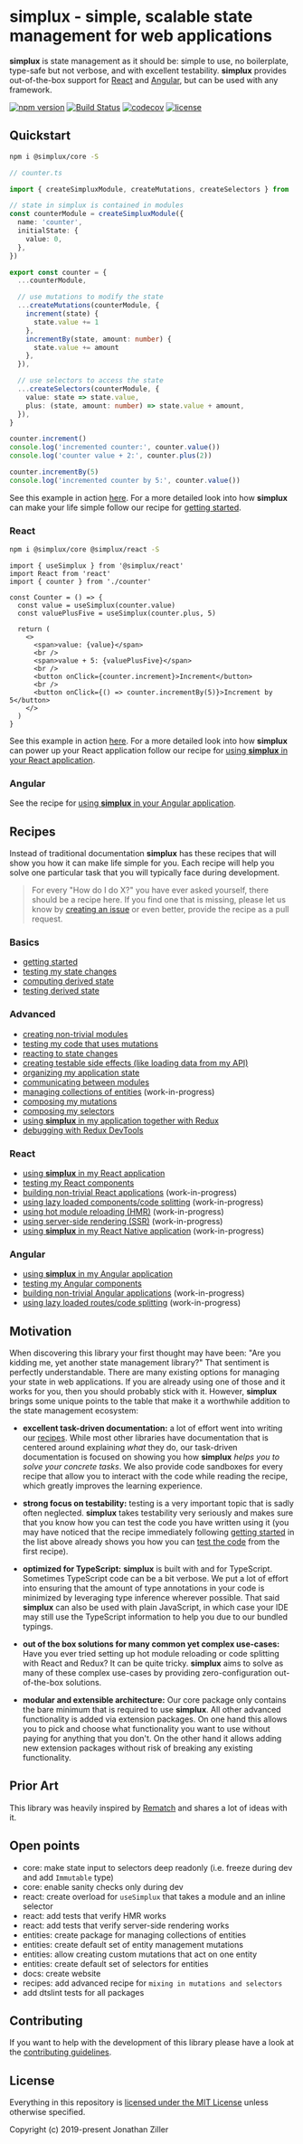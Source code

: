 # simplux - simple, scalable state management for web applications

**simplux** is state management as it should be: simple to use, no boilerplate, type-safe but not verbose, and with excellent testability. **simplux** provides out-of-the-box support for [React](https://reactjs.org/) and [Angular](https://angular.io/), but can be used with any framework.

[![npm version](https://badge.fury.io/js/%40simplux%2Fcore.svg)](https://www.npmjs.com/package/@simplux/core)
[![Build Status](https://travis-ci.org/MrWolfZ/simplux.svg?branch=master)](https://travis-ci.org/MrWolfZ/simplux)
[![codecov](https://codecov.io/gh/MrWolfZ/simplux/branch/master/graph/badge.svg)](https://codecov.io/gh/MrWolfZ/simplux)
[![license](https://img.shields.io/badge/License-MIT-blue.svg)](LICENSE)

## Quickstart

```sh
npm i @simplux/core -S
```

```ts
// counter.ts

import { createSimpluxModule, createMutations, createSelectors } from '@simplux/core'

// state in simplux is contained in modules
const counterModule = createSimpluxModule({
  name: 'counter',
  initialState: {
    value: 0,
  },
})

export const counter = {
  ...counterModule,

  // use mutations to modify the state
  ...createMutations(counterModule, {
    increment(state) {
      state.value += 1
    },
    incrementBy(state, amount: number) {
      state.value += amount
    },
  }),

  // use selectors to access the state
  ...createSelectors(counterModule, {
    value: state => state.value,
    plus: (state, amount: number) => state.value + amount,
  }),
}

counter.increment()
console.log('incremented counter:', counter.value())
console.log('counter value + 2:', counter.plus(2))

counter.incrementBy(5)
console.log('incremented counter by 5:', counter.value())
```

See this example in action [here](https://codesandbox.io/s/simpluxquickstart-ildpu). For a more detailed look into how **simplux** can make your life simple follow our recipe for [getting started](recipes/basics/getting-started#readme).

### React

```sh
npm i @simplux/core @simplux/react -S
```

```tsx
import { useSimplux } from '@simplux/react'
import React from 'react'
import { counter } from './counter'

const Counter = () => {
  const value = useSimplux(counter.value)
  const valuePlusFive = useSimplux(counter.plus, 5)

  return (
    <>
      <span>value: {value}</span>
      <br />
      <span>value + 5: {valuePlusFive}</span>
      <br />
      <button onClick={counter.increment}>Increment</button>
      <br />
      <button onClick={() => counter.incrementBy(5)}>Increment by 5</button>
    </>
  )
}
```

See this example in action [here](https://codesandbox.io/s/simpluxquickstart-react-phtq3). For a more detailed look into how **simplux** can power up your React application follow our recipe for [using **simplux** in your React application](recipes/react/using-in-react-application#readme).

### Angular

See the recipe for [using **simplux** in your Angular application](recipes/angular/using-in-angular-application#readme).

## Recipes

Instead of traditional documentation **simplux** has these recipes that will show you how it can make life simple for you. Each recipe will help you solve one particular task that you will typically face during development.

> For every "How do I do X?" you have ever asked yourself, there should be a recipe here. If you find one that is missing, please let us know by [creating an issue](https://github.com/MrWolfZ/simplux/issues/new) or even better, provide the recipe as a pull request.

### Basics

- [getting started](recipes/basics/getting-started#readme)
- [testing my state changes](recipes/basics/testing-state-changes#readme)
- [computing derived state](recipes/basics/computing-derived-state#readme)
- [testing derived state](recipes/basics/testing-derived-state#readme)

### Advanced

- [creating non-trivial modules](recipes/advanced/creating-non-trivial-modules#readme)
- [testing my code that uses mutations](recipes/advanced/testing-code-using-mutations#readme)
- [reacting to state changes](recipes/advanced/reacting-to-state-changes#readme)
- [creating testable side effects (like loading data from my API)](recipes/advanced/creating-testable-side-effects#readme)
- [organizing my application state](recipes/advanced/organizing-application-state#readme)
- [communicating between modules](recipes/advanced/communicating-between-modules#readme)
- [managing collections of entities](recipes/advanced/managing-entity-collections#readme) (work-in-progress)
- [composing my mutations](recipes/advanced/composing-mutations#readme)
- [composing my selectors](recipes/advanced/composing-selectors#readme)
- [using **simplux** in my application together with Redux](recipes/advanced/using-in-redux-application#readme)
- [debugging with Redux DevTools](recipes/advanced/debugging-with-redux-devtools#readme)

### React

- [using **simplux** in my React application](recipes/react/using-in-react-application#readme)
- [testing my React components](recipes/react/testing-components#readme)
- [building non-trivial React applications](recipes/react/building-non-trivial-applications#readme) (work-in-progress)
- [using lazy loaded components/code splitting](recipes/react/using-lazy-loading-code-splitting#readme) (work-in-progress)
- [using hot module reloading (HMR)](recipes/react/using-hot-module-reloading#readme) (work-in-progress)
- [using server-side rendering (SSR)](recipes/react/using-server-side-rendering#readme) (work-in-progress)
- [using **simplux** in my React Native application](recipes/react/using-in-react-native-application#readme) (work-in-progress)

### Angular

- [using **simplux** in my Angular application](recipes/angular/using-in-angular-application#readme)
- [testing my Angular components](recipes/angular/testing-components#readme)
- [building non-trivial Angular applications](recipes/angular/building-non-trivial-applications#readme) (work-in-progress)
- [using lazy loaded routes/code splitting](recipes/angular/using-lazy-loading-code-splitting#readme) (work-in-progress)

## Motivation

When discovering this library your first thought may have been: "Are you kidding me, yet another state management library?" That sentiment is perfectly understandable. There are many existing options for managing your state in web applications. If you are already using one of those and it works for you, then you should probably stick with it. However, **simplux** brings some unique points to the table that make it a worthwhile addition to the state management ecosystem:

- **excellent task-driven documentation:** a lot of effort went into writing our [recipes](#recipes). While most other libraries have documentation that is centered around explaining _what_ they do, our task-driven documentation is focused on showing you how **simplux** _helps you to solve your concrete tasks_. We also provide code sandboxes for every recipe that allow you to interact with the code while reading the recipe, which greatly improves the learning experience.

- **strong focus on testability:** testing is a very important topic that is sadly often neglected. **simplux** takes testability very seriously and makes sure that you know how you can test the code you have written using it (you may have noticed that the recipe immediately following [getting started](recipes/basics/getting-started#readme) in the list above already shows you how you can [test the code](recipes/basics/testing-state-changes#readme) from the first recipe).

- **optimized for TypeScript:** **simplux** is built with and for TypeScript. Sometimes TypeScript code can be a bit verbose. We put a lot of effort into ensuring that the amount of type annotations in your code is minimized by leveraging type inference wherever possible. That said **simplux** can also be used with plain JavaScript, in which case your IDE may still use the TypeScript information to help you due to our bundled typings.

- **out of the box solutions for many common yet complex use-cases:** Have you ever tried setting up hot module reloading or code splitting with React and Redux? It can be quite tricky. **simplux** aims to solve as many of these complex use-cases by providing zero-configuration out-of-the-box solutions.

- **modular and extensible architecture:** Our core package only contains the bare minimum that is required to use **simplux**. All other advanced functionality is added via extension packages. On one hand this allows you to pick and choose what functionality you want to use without paying for anything that you don't. On the other hand it allows adding new extension packages without risk of breaking any existing functionality.

## Prior Art

This library was heavily inspired by [Rematch](https://rematch.gitbooks.io/rematch) and shares a lot of ideas with it.

## Open points

- core: make state input to selectors deep readonly (i.e. freeze during dev and add `Immutable` type)
- core: enable sanity checks only during dev
- react: create overload for `useSimplux` that takes a module and an inline selector
- react: add tests that verify HMR works
- react: add tests that verify server-side rendering works
- entities: create package for managing collections of entities
- entities: create default set of entity management mutations
- entities: allow creating custom mutations that act on one entity
- entities: create default set of selectors for entities
- docs: create website
- recipes: add advanced recipe for `mixing in mutations and selectors`
- add dtslint tests for all packages

## Contributing

If you want to help with the development of this library please have a look at the [contributing guidelines](CONTRIBUTING.md).

## License

Everything in this repository is [licensed under the MIT License](LICENSE) unless otherwise specified.

Copyright (c) 2019-present Jonathan Ziller
